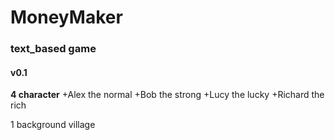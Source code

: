 # MoneyMaker
### text_based game

#### v0.1

**4 character**
 +Alex the normal
 +Bob the strong
 +Lucy the lucky
 +Richard the rich

1 background
village
